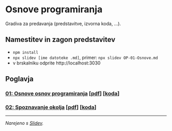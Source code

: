 # Osnove programiranja

Gradiva za predavanja (predstavitve, izvorna koda, ...).

## Namestitev in zagon predstavitev

- `npm install`
- `npx slidev [ime datoteke .md]`, primer: `npx slidev OP-01-Osnove.md`
- v brskalniku odprite http://localhost:3030

## Poglavja

### [01: Osnove osnov programiranja](./OP-01-Osnove.md) [[pdf](./OP-01-Osnove.pdf)] [[koda](./assets/01/code)]
### [02: Spoznavanje okolja](./OP-02-Spoznavanje-okolja.md) [[pdf](./OP-02-Spoznavanje-okolja.pdf)] [[koda](./assets/02/code)]

---
*Narejeno s [Slidev](https://sli.dev/).*
